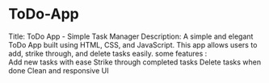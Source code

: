 # ToDo-App
Title: ToDo App - Simple Task Manager 
Description: A simple and elegant ToDo App built using HTML, CSS, and JavaScript. 
This app allows users to add, strike through, and delete tasks easily. 
 some features :  
 Add new tasks with ease 
 Strike through completed tasks 
 Delete tasks when done 
 Clean and responsive UI
